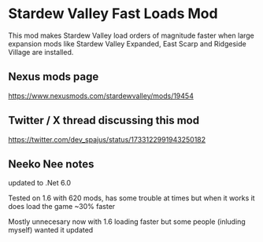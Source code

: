 # Stardew Valley Fast Loads Mod

This mod makes Stardew Valley load orders of magnitude faster when large expansion mods like Stardew Valley Expanded, East Scarp and Ridgeside Village are installed.

## Nexus mods page

https://www.nexusmods.com/stardewvalley/mods/19454

## Twitter / X thread discussing this mod

https://twitter.com/dev_spajus/status/1733122991943250182

## Neeko Nee notes

updated to .Net 6.0

Tested on 1.6 with 620 mods, has some trouble at times but when it works it does load the game ~30% faster

Mostly unnecesary now with 1.6 loading faster but some people (inluding myself) wanted it updated